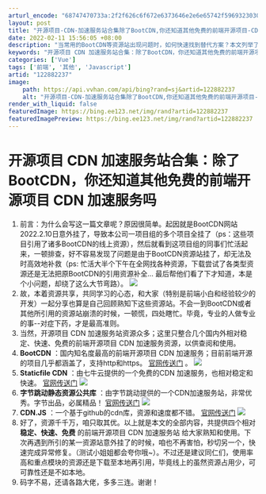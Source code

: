 ```yaml
---
arturl_encode: "68747470733a:2f2f626c6f672e6373646e2e6e65742f59693230303879692f:61727469636c652f64657461696c732f313232383832323337"
layout: post
title: "开源项目-CDN-加速服务站合集除了BootCDN,你还知道其他免费的前端开源项目-CDN-加速服务吗"
date: 2022-02-11 15:56:05 +08:00
description: "当常用的BootCDN等资源站出现问题时，如何快速找到替代方案？本文列举了四个稳定、快速且免费的前端"
keywords: "开源项目 CDN 加速服务站合集：除了BootCDN，你还知道其他免费的前端开源项目 CDN 加速服务吗"
categories: ['Vue']
tags: ['前端', '其他', 'Javascript']
artid: "122882237"
image:
    path: https://api.vvhan.com/api/bing?rand=sj&artid=122882237
    alt: "开源项目-CDN-加速服务站合集除了BootCDN,你还知道其他免费的前端开源项目-CDN-加速服务吗"
render_with_liquid: false
featuredImage: https://bing.ee123.net/img/rand?artid=122882237
featuredImagePreview: https://bing.ee123.net/img/rand?artid=122882237
---
```


# 开源项目 CDN 加速服务站合集：除了BootCDN，你还知道其他免费的前端开源项目 CDN 加速服务吗

1. 前言：为什么会写这一篇文章呢？原因很简单。起因就是BootCDN网站2022.2.10日意外挂了，导致本公司一项目组的多个项目全挂了（ps：这些项目引用了诸多BootCDN的线上资源），然后就看到这项目组的同事们忙活起来，一顿排查，好不容易发现了问题是由于BootCDN资源站挂了，却无法及时高效地补救（ps: 忙活大半个下午在全网找各种资源，下载尝试了各类型资源还是无法把原BootCDN的引用资源补全... 最后帮他们看了下才知道，本是个小问题，却绕了这么大节弯路）。
   ![](https://i-blog.csdnimg.cn/blog_migrate/a479c4d19ecbca9bdd2986356da6f748.png)
2. 故，本着资源共享，共同学习的心态，和大家（特别是前端小白和经验较少的开发）一起分享也算是自己回顾熟知下这些资源站。不会一到BootCDN或者其他所引用的资源站崩溃的时候，一顿慌，四处瞎忙。毕竟，专业的人做专业的事--对症下药，才是最高准则。
3. 当然，开源项目 CDN 加速服务站资源众多；这里只整合几个国内外相对稳定、快速、免费的前端开源项目 CDN 加速服务资源，以供查阅和使用。
4. **BootCDN**
   ：国内知名度最高的前端开源项目 CDN 加速服务；目前前端开源的项目几乎都涵盖了，支持http和https。
   [官网传送门](https://www.bootcdn.cn/ "官网传送门")
   。
   ![](https://i-blog.csdnimg.cn/blog_migrate/f40e2cf4e9776e0354530db304759175.png)
5. **Staticfile CDN**
   ：由七牛云提供的一个免费的CDN 加速服务，也相对稳定和快速。
   [官网传送门](http://www.staticfile.org/ "官网传送门")
   ![](https://i-blog.csdnimg.cn/blog_migrate/97cbfdde6f5f8991ae6bea06993aa416.png)
6. **字节跳动静态资源公共库**
   ：由字节跳动提供的一个CDN加速服务站，非常优秀。字节出品，必属精品！
   [官网传送门](https://cdn.bytedance.com/ "官网传送门")
   ![](https://i-blog.csdnimg.cn/blog_migrate/b16c5a31111ea20c2f6b2c48b958cbf1.png)
7. **CDN.JS**
   ：一个基于github的cdn库，资源和速度都不错。
   [官网传送门](https://cdnjs.com/ "官网传送门")
   ![](https://i-blog.csdnimg.cn/blog_migrate/cc56339892a4bd4d38487c3b33b5776a.png)
8. 好了，资源千千万，咱只取其优。以上就是本文的全部内容，共提供四个相对
   **稳定、快速、免费**
   的前端开源项目 CDN 加速服务站 给大家熟知和使用。下次再遇到所引的某一资源站意外挂了的时候，咱也不再害怕，秒切另一个，快速完成异常修复。（测试小姐姐都会夸你哦~）。不过还是建议同仁们，使用率高和重点模块的资源还是下载至本地再引用，毕竟线上的虽然资源占用少，可可靠性还是不如本地。
9. 码字不易，还请各路大佬，多多三连。谢谢！